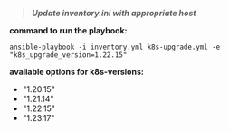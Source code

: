 > **_Update inventory.ini with appropriate host_**

**command to run the playbook:**

```
ansible-playbook -i inventory.yml k8s-upgrade.yml -e "k8s_upgrade_version=1.22.15"
```

**avaliable options for k8s-versions:**

- "1.20.15"
- "1.21.14"
- "1.22.15"
- "1.23.17"
